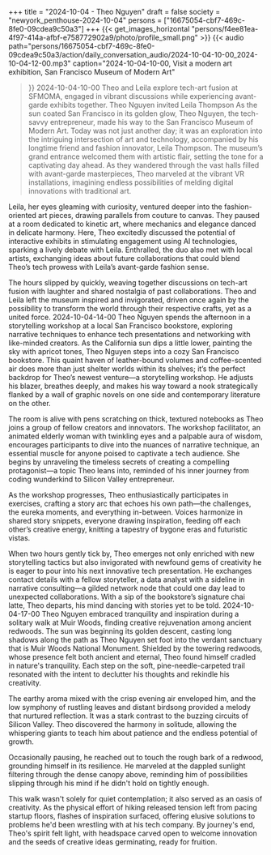 +++
title = "2024-10-04 - Theo Nguyen"
draft = false
society = "newyork_penthouse-2024-10-04"
persons = ["16675054-cbf7-469c-8fe0-09cdea9c50a3"]
+++
{{< get_images_horizontal "persons/f4ee81ea-4f97-414a-afbf-e758772902a9/photo/profile_small.png" >}}
{{< audio
    path="persons/16675054-cbf7-469c-8fe0-09cdea9c50a3/action/daily_conversation_audio/2024-10-04-10-00_2024-10-04-12-00.mp3" 
    caption="2024-10-04-10-00, Visit a modern art exhibition, San Francisco Museum of Modern Art"
>}}
2024-10-04-10-00
Theo and Leila explore tech-art fusion at SFMOMA, engaged in vibrant discussions while experiencing avant-garde exhibits together.
Theo Nguyen invited Leila Thompson
As the sun coated San Francisco in its golden glow, Theo Nguyen, the tech-savvy entrepreneur, made his way to the San Francisco Museum of Modern Art. Today was not just another day; it was an exploration into the intriguing intersection of art and technology, accompanied by his longtime friend and fashion innovator, Leila Thompson. The museum’s grand entrance welcomed them with artistic flair, setting the tone for a captivating day ahead. As they wandered through the vast halls filled with avant-garde masterpieces, Theo marveled at the vibrant VR installations, imagining endless possibilities of melding digital innovations with traditional art.

Leila, her eyes gleaming with curiosity, ventured deeper into the fashion-oriented art pieces, drawing parallels from couture to canvas. They paused at a room dedicated to kinetic art, where mechanics and elegance danced in delicate harmony. Here, Theo excitedly discussed the potential of interactive exhibits in stimulating engagement using AI technologies, sparking a lively debate with Leila. Enthralled, the duo also met with local artists, exchanging ideas about future collaborations that could blend Theo’s tech prowess with Leila’s avant-garde fashion sense.

The hours slipped by quickly, weaving together discussions on tech-art fusion with laughter and shared nostalgia of past collaborations. Theo and Leila left the museum inspired and invigorated, driven once again by the possibility to transform the world through their respective crafts, yet as a united force.
2024-10-04-14-00
Theo Nguyen spends the afternoon in a storytelling workshop at a local San Francisco bookstore, exploring narrative techniques to enhance tech presentations and networking with like-minded creators.
As the California sun dips a little lower, painting the sky with apricot tones, Theo Nguyen steps into a cozy San Francisco bookstore. This quaint haven of leather-bound volumes and coffee-scented air does more than just shelter worlds within its shelves; it’s the perfect backdrop for Theo’s newest venture—a storytelling workshop. He adjusts his blazer, breathes deeply, and makes his way toward a nook strategically flanked by a wall of graphic novels on one side and contemporary literature on the other.

The room is alive with pens scratching on thick, textured notebooks as Theo joins a group of fellow creators and innovators. The workshop facilitator, an animated elderly woman with twinkling eyes and a palpable aura of wisdom, encourages participants to dive into the nuances of narrative technique, an essential muscle for anyone poised to captivate a tech audience. She begins by unraveling the timeless secrets of creating a compelling protagonist—a topic Theo leans into, reminded of his inner journey from coding wunderkind to Silicon Valley entrepreneur.

As the workshop progresses, Theo enthusiastically participates in exercises, crafting a story arc that echoes his own path—the challenges, the eureka moments, and everything in-between. Voices harmonize in shared story snippets, everyone drawing inspiration, feeding off each other’s creative energy, knitting a tapestry of bygone eras and futuristic vistas.

When two hours gently tick by, Theo emerges not only enriched with new storytelling tactics but also invigorated with newfound gems of creativity he is eager to pour into his next innovative tech presentation. He exchanges contact details with a fellow storyteller, a data analyst with a sideline in narrative consulting—a gilded network node that could one day lead to unexpected collaborations. With a sip of the bookstore’s signature chai latte, Theo departs, his mind dancing with stories yet to be told.
2024-10-04-17-00
Theo Nguyen embraced tranquility and inspiration during a solitary walk at Muir Woods, finding creative rejuvenation among ancient redwoods.
The sun was beginning its golden descent, casting long shadows along the path as Theo Nguyen set foot into the verdant sanctuary that is Muir Woods National Monument. Shielded by the towering redwoods, whose presence felt both ancient and eternal, Theo found himself cradled in nature's tranquility. Each step on the soft, pine-needle-carpeted trail resonated with the intent to declutter his thoughts and rekindle his creativity.

The earthy aroma mixed with the crisp evening air enveloped him, and the low symphony of rustling leaves and distant birdsong provided a melody that nurtured reflection. It was a stark contrast to the buzzing circuits of Silicon Valley. Theo discovered the harmony in solitude, allowing the whispering giants to teach him about patience and the endless potential of growth.

Occasionally pausing, he reached out to touch the rough bark of a redwood, grounding himself in its resilience. He marveled at the dappled sunlight filtering through the dense canopy above, reminding him of possibilities slipping through his mind if he didn't hold on tightly enough. 

This walk wasn't solely for quiet contemplation; it also served as an oasis of creativity. As the physical effort of hiking released tension left from pacing startup floors, flashes of inspiration surfaced, offering elusive solutions to problems he'd been wrestling with at his tech company. By journey's end, Theo's spirit felt light, with headspace carved open to welcome innovation and the seeds of creative ideas germinating, ready for fruition.
